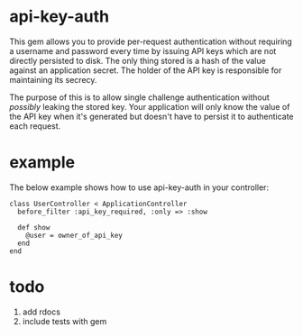 api-key-auth
============

This gem allows you to provide per-request authentication without requiring a username and password every time by issuing API keys which are not directly persisted to disk. The only thing stored is a hash of the value against an application secret. The holder of the API key is responsible for maintaining its secrecy.

The purpose of this is to allow single challenge authentication without *possibly* leaking the stored key. Your application will only know the value of the API key when it's generated but doesn't have to persist it to authenticate each request.

example
=======
The below example shows how to use api-key-auth in your controller:

    class UserController < ApplicationController
      before_filter :api_key_required, :only => :show
    
      def show
        @user = owner_of_api_key
      end
    end


todo
====

1. add rdocs
2. include tests with gem
